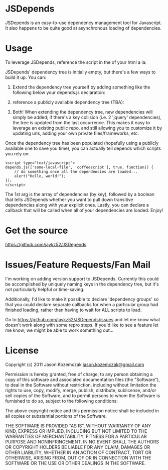 JSDepends
=============

JSDepends is an easy-to-use dependency management tool for Javascript. It also happens to be quite good at asynchronous loading of dependencies.

# Usage
To leverage JSDepends,  reference the script in the <head></head> of your html a la:

 <script src='url/for/depends.js' type='text/javascript'></script>

JSDepends' dependency tree is initially empty, but there's a few ways to build it up. You can:

1) Extend the dependency tree yourself by adding something like the following below your depends.js declaration: 

	<script type="text/javascript">
	depends.extend({
		'random-script' : {'url' : 'url/for/randomscript.js', require: null},
		'some-local-file' : {'url' : 'url/for/file.js', require: ['jquery-ui', 'random-script']},
		'jquery-ui' : {'url' : 'url/for/jquery-ui.js', require: ['jquery']},
		'jquery' : {'url' : 'url/for/jquery.js'}
	});
	</script>

2) reference a publicly available dependency tree (TBA):

	<script src="url/for/depends-tree.js" type="text/javascript"></script>

3) Both! When extending the dependency tree, new dependencies will simply be added; if there's a key collision (i.e. 2 'jquery' dependencies), the tree is updated from the last occurrence. This makes it easy to leverage an existing public repo, and still allowing you to customize it by updating urls, adding your own private files/frameworks, etc:

	<script src="url/for/depends-tree.js" type="text/javascript"></script>
	<script>
	depends.extend({
		'some-local-file' : {'url' : 'url/for/file.js', require: ['jquery']},
		'jquery' : {'url' : 'new/url/for/jquery.js'}
	});
	</script>

Once the dependency tree has been populated (hopefully using a publicly available one to save you time), you can actually tell depends which scripts you rely on:

	<script type="text/javascript">
	depends.js(['some-local-file', 'coffeescript'], true, function() {
		// do something once all the dependencies are loaded...
		alert("Hello, world!");
	});
	</script>

The 1st arg is the array of dependencies (by key), followed by a boolean that tells JSDepends whether you want to pull down transitive dependencies along with your explicit ones. Lastly, you can declare a callback that will be called when all of your dependencies are loaded. Enjoy!

# Get the source
<https://github.com/jaykz52/JSDepends>

# Issues/Feature Requests/Fan Mail
I'm working on adding version support to JSDepends. Currently this could be accomplished by uniquely naming keys in the dependency tree, but it's not particularly helpful or time-saving.

Additionally, I'd like to make it possible to declare 'dependency groups' so that you could declare separate callbacks for when a particular group had finished loading, rather than having to wait for ALL scripts to load.

Go to <https://github.com/jaykz52/JSDepends/issues> and let me know what doesn't work along with some repro steps. If you'd like to see a feature let me know; we might be able to work something out...

# License
Copyright (c) 2011 Jason Kozemczak <jason.kozemczak@gmail.com>

Permission is hereby granted, free of charge, to any person
obtaining a copy of this software and associated documentation
files (the "Software"), to deal in the Software without
restriction, including without limitation the rights to use,
copy, modify, merge, publish, distribute, sublicense, and/or sell
copies of the Software, and to permit persons to whom the
Software is furnished to do so, subject to the following
conditions:

The above copyright notice and this permission notice shall be
included in all copies or substantial portions of the Software.

THE SOFTWARE IS PROVIDED "AS IS", WITHOUT WARRANTY OF ANY KIND,
EXPRESS OR IMPLIED, INCLUDING BUT NOT LIMITED TO THE WARRANTIES
OF MERCHANTABILITY, FITNESS FOR A PARTICULAR PURPOSE AND
NONINFRINGEMENT. IN NO EVENT SHALL THE AUTHORS OR COPYRIGHT
HOLDERS BE LIABLE FOR ANY CLAIM, DAMAGES OR OTHER LIABILITY,
WHETHER IN AN ACTION OF CONTRACT, TORT OR OTHERWISE, ARISING
FROM, OUT OF OR IN CONNECTION WITH THE SOFTWARE OR THE USE OR
OTHER DEALINGS IN THE SOFTWARE.